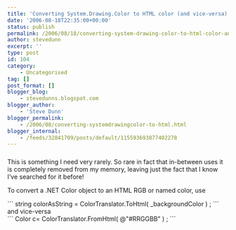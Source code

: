 ```yaml
---
title: 'Converting System.Drawing.Color to HTML color (and vice-versa)'
date: '2006-08-18T22:35:00+00:00'
status: publish
permalink: /2006/08/18/converting-system-drawing-color-to-html-color-and-vice-versa
author: stevedunn
excerpt: ''
type: post
id: 104
category:
    - Uncategorised
tag: []
post_format: []
blogger_blog:
    - stevedunns.blogspot.com
blogger_author:
    - 'Steve Dunn'
blogger_permalink:
    - /2006/08/converting-systemdrawingcolor-to-html.html
blogger_internal:
    - /feeds/32841709/posts/default/115593693877402278
---
```

#####  

This is something I need very rarely. So rare in fact that in-between uses it is completely removed from my memory, leaving just the fact that I know I’ve searched for it before!

To convert a .NET Color object to an HTML RGB or named color, use

<div>```
<span>string</span> colorAsString = ColorTranslator.ToHtml( _backgroundColor ) ;
```

</div>and vice-versa

<div>```
Color c= ColorTranslator.FromHtml( <span>@"#RRGGBB"</span> ) ;
```

</div>